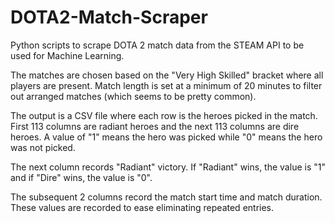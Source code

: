 # DOTA2-Match-Scraper

Python scripts to scrape DOTA 2 match data from the STEAM API to be used for Machine Learning.

The matches are chosen based on the "Very High Skilled" bracket where all players are present. Match length is set at a minimum of 20 minutes to filter out arranged matches (which seems to be pretty common).

The output is a CSV file where each row is the heroes picked in the match. First 113 columns are radiant heroes and the next 113 columns are dire heroes. A value of "1" means the hero was picked while "0" means the hero was not picked.

The next column records "Radiant" victory. If "Radiant" wins, the value is "1" and if "Dire" wins, the value is "0".

The subsequent 2 columns record the match start time and match duration. These values are recorded to ease eliminating repeated entries.